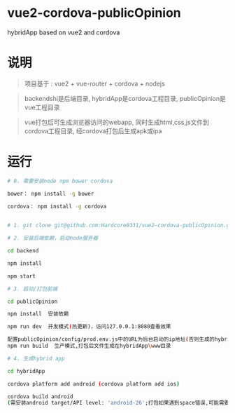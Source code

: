 # vue2-cordova-publicOpinion
hybridApp based on vue2 and cordova

# 说明
> 项目基于 : vue2 + vue-router + cordova + nodejs

> backendshi是后端目录, hybridApp是cordova工程目录, publicOpinion是vue工程目录

> vue打包后可生成浏览器访问的webapp, 同时生成html,css,js文件到cordova工程目录, 经cordova打包后生成apk或ipa


# 运行
``` bash
# 0. 需要安装node npm bower cordova

bower： npm install -g bower

cordova： npm install -g cordova
  

# 1. git clone git@github.com:Hardcore0331/vue2-cordova-publicOpinion.git

# 2. 安装后端依赖，启动node服务器

cd backend

npm install

npm start

# 3. 启动/打包前端

cd publicOpinion

npm install  安装依赖

npm run dev  开发模式(热更新)，访问127.0.0.1:8080查看效果

配置publicOpinion/config/prod.env.js中的URL为后台启动的ip地址(否则生成的hybrid无法连接后台)
npm run build  生产模式,打包后文件生成在hybridApp\www目录

# 4. 生成hybrid app

cd hybridApp

cordova platform add android (cordova platform add ios)

cordova build android 
(需安装android target/API level: 'android-26';打包如果遇到space错误,可能需要增加环境变量_JAVA_OPTIONS,值为-Xmx512M)

```